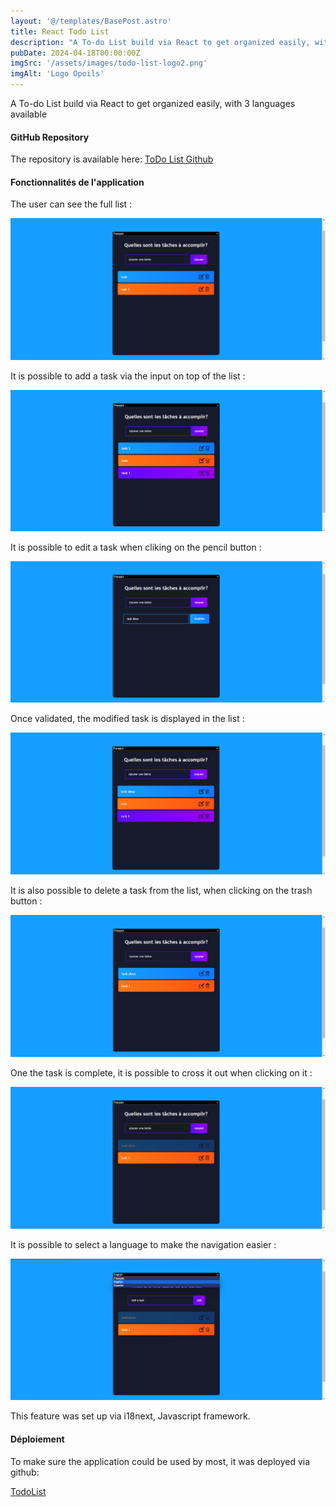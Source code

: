 ```yaml
---
layout: '@/templates/BasePost.astro'
title: React Todo List
description: "A To-do List build via React to get organized easily, with 3 languages available"
pubDate: 2024-04-18T00:00:00Z
imgSrc: '/assets/images/todo-list-logo2.png'
imgAlt: 'Logo Opoils'
---
```


A To-do List build via React to get organized easily, with 3 languages available 

#### GitHub Repository

The repository is available here:  [ToDo List Github](https://github.com/Kathleen-Vierstraete/react-todolist "React Todo List GitHub")

#### Fonctionnalités de l'application 

The user can see the full list :

![Todo List Homepage](../../../../public/assets/images/todolist/todo-home.png 'Todo List Homepage')

It is possible to add a task via the input on top of the list :

![Todo List Add](../../../../public/assets/images/todolist/todo-add.png 'Todo List Add')

It is possible to edit a task when cliking on the pencil button :

![Todo List Edit](../../../../public/assets/images/todolist/todo-edit.png 'Todo List Edit')

Once validated, the modified task is displayed in the list :

![Todo List Edit Done](../../../../public/assets/images/todolist/todo-edit-done.png 'Todo List Edit Done')

It is also possible to delete a task from the list, when clicking on the trash button :

![Todo List Delete](../../../../public/assets/images/todolist/todo-delete.png 'Todo List Delete')

One the task is complete, it is possible to cross it out when clicking on it :

![Todo List Task Done](../../../../public/assets/images/todolist/todo-task-done.png 'Todo List Task Done')

It is possible to select a language to make the navigation easier :
 
![Todo List Language](../../../../public/assets/images/todolist/todo-language.png 'Todo List Language')

This feature was set up via i18next, Javascript framework. 

#### Déploiement 

To make sure the application could be used by most, it was deployed via github:

[TodoList](https://kathleen-vierstraete.github.io/react-todolist/ "Todo List")





